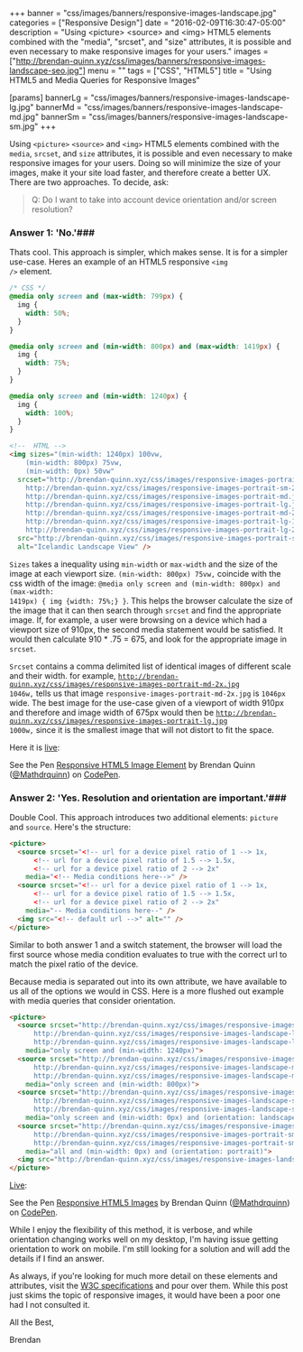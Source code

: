 +++
banner = "css/images/banners/responsive-images-landscape.jpg"
categories = ["Responsive Design"]
date = "2016-02-09T16:30:47-05:00"
description = "Using &lt;picture&gt; &lt;source&gt; and &lt;img&gt; HTML5 elements combined with the \"media\", \"srcset\", and \"size\" attributes, it is possible and even necessary to make responsive images for your users."
images = ["http://brendan-quinn.xyz/css/images/banners/responsive-images-landscape-seo.jpg"]
menu = ""
tags = ["CSS", "HTML5"]
title = "Using HTML5 and Media Queries for Responsive Images"

[params]
  bannerLg = "css/images/banners/responsive-images-landscape-lg.jpg"
  bannerMd = "css/images/banners/responsive-images-landscape-md.jpg"
  bannerSm = "css/images/banners/responsive-images-landscape-sm.jpg"
+++

Using <code>&lt;picture&gt;</code> <code>&lt;source&gt;</code> and <code>&lt;img&gt;</code> HTML5 elements combined with the <code>media</code>, <code>srcset</code>, and <code>size</code> attributes, it is possible and even necessary to make responsive images for your users.<!--more-->  Doing so will minimize the size of your images, make it your site load faster, and therefore create a better UX. There are two approaches.<!--more-->  To decide, ask:

> Q: Do I want to take into account device orientation and/or screen resolution?

### Answer 1: 'No.'###

Thats cool.  This approach is simpler, which makes sense. It is for a simpler use-case.  Heres an example of an HTML5 responsive <code>&lt;img /&gt;</code> element.

~~~css
/* CSS */
@media only screen and (max-width: 799px) {
  img {
    width: 50%;
  }
}

@media only screen and (min-width: 800px) and (max-width: 1419px) {
  img {
    width: 75%;
  }
}

@media only screen and (min-width: 1240px) {
  img {
    width: 100%;
  }
}
~~~

~~~html
<!--  HTML -->
<img sizes="(min-width: 1240px) 100vw,
    (min-width: 800px) 75vw,
    (min-width: 0px) 50vw"
  srcset="http://brendan-quinn.xyz/css/images/responsive-images-portrait-sm-2x.jpg 200w,
    http://brendan-quinn.xyz/css/images/responsive-images-portrait-sm-2x.jpg 400w,
    http://brendan-quinn.xyz/css/images/responsive-images-portrait-md.jpg 528w,
    http://brendan-quinn.xyz/css/images/responsive-images-portrait-lg.jpg 1000w,
    http://brendan-quinn.xyz/css/images/responsive-images-portrait-md-2x.jpg 1046w,
    http://brendan-quinn.xyz/css/images/responsive-images-portrait-lg-1.5x.jpg 1500w,
    http://brendan-quinn.xyz/css/images/responsive-images-portrait-lg-2x.jpg 2000w"
  src="http://brendan-quinn.xyz/css/images/responsive-images-portrait-sm.jpg"
  alt="Icelandic Landscape View" />
~~~

<code>Sizes</code> takes a inequality using <code>min-width</code> or <code>max-width</code> and the size of the image at each viewport size. <code>(min-width: 800px) 75vw,</code> coincide with the css width of the image: <code>@media only screen and (min-width: 800px) and (max-width: 1419px) { img {width: 75%;} }</code>.  This helps the browser calculate the size of the image that it can then search through <code>srcset</code> and find the appropriate image. If, for example, a user were browsing on a device which had a viewport size of 910px, the second media statement would be satisfied.  It would then calculate 910 * .75 = 675, and look for the appropriate image in <code>srcset</code>.  

<code>Srcset</code> contains a comma delimited list of identical images of different scale and their width.  for example, <code>http://brendan-quinn.xyz/css/images/responsive-images-portrait-md-2x.jpg 1046w,</code> tells us that image <code>responsive-images-portrait-md-2x.jpg</code> is <code>1046px</code> wide.  The best image for the use-case given of a viewport of width 910px and therefore and image width of 675px would then be <code>http://brendan-quinn.xyz/css/images/responsive-images-portrait-lg.jpg 1000w,</code> since it is the smallest image that will not distort to fit the space.

Here it is [live](http://codepen.io/Mathdrquinn/pen/JGwEjL):

<p data-height="500" data-theme-id="0" data-slug-hash="JGwEjL" data-default-tab="result" data-user="Mathdrquinn" class='codepen'>See the Pen <a href='http://codepen.io/Mathdrquinn/pen/JGwEjL/'>Responsive HTML5 Image Element</a> by Brendan Quinn (<a href='http://codepen.io/Mathdrquinn'>@Mathdrquinn</a>) on <a href='http://codepen.io'>CodePen</a>.</p>
<script async src="//assets.codepen.io/assets/embed/ei.js"></script>

### Answer 2: 'Yes. Resolution and orientation are important.'###

Double Cool.  This approach introduces two additional elements: <code>picture</code> and <code>source</code>.  Here's the structure:

~~~html
<picture>
  <source srcset="<!-- url for a device pixel ratio of 1 --> 1x,
      <!-- url for a device pixel ratio of 1.5 --> 1.5x,
      <!-- url for a device pixel ratio of 2 --> 2x"
    media="<!-- Media conditions here-->" />
  <source srcset="<!-- url for a device pixel ratio of 1 --> 1x,
      <!-- url for a device pixel ratio of 1.5 --> 1.5x,
      <!-- url for a device pixel ratio of 2 --> 2x"
    media="-- Media conditions here--" />
  <img src="<!-- default url -->" alt="" />
</picture>
~~~

Similar to both answer 1 and a switch statement, the browser will load the first source whose media condition evaluates to true with the correct url to match the pixel ratio of the device.

Because media is separated out into its own attribute, we have available to us all of the options we would in CSS.  Here is a more flushed out example with media queries that consider orientation.

~~~html
<picture>
  <source srcset="http://brendan-quinn.xyz/css/images/responsive-images-landscape-lg.jpg 1x,
      http://brendan-quinn.xyz/css/images/responsive-images-landscape-lg-1.5x.jpg 1.5x,
      http://brendan-quinn.xyz/css/images/responsive-images-landscape-lg-2x.jpg 2x"
    media="only screen and (min-width: 1240px)">
  <source srcset="http://brendan-quinn.xyz/css/images/responsive-images-landscape-md.jpg 1x,
      http://brendan-quinn.xyz/css/images/responsive-images-landscape-md-1.5x.jpg 1.5x,
      http://brendan-quinn.xyz/css/images/responsive-images-landscape-md-2x.jpg 2x"
    media="only screen and (min-width: 800px)">
  <source srcset="http://brendan-quinn.xyz/css/images/responsive-images-landscape-sm.jpg 1x,
      http://brendan-quinn.xyz/css/images/responsive-images-landscape-sm-1.5x.jpg 1.5x,
      http://brendan-quinn.xyz/css/images/responsive-images-landscape-sm-2x.jpg 2x"
    media="only screen and (min-width: 0px) and (orientation: landscape)">
  <source srcset="http://brendan-quinn.xyz/css/images/responsive-images-portrait-sm.jpg 1x,
      http://brendan-quinn.xyz/css/images/responsive-images-portrait-sm-1.5x.jpg 1.5x,
      http://brendan-quinn.xyz/css/images/responsive-images-portrait-sm-2x.jpg 2x"
    media="all and (min-width: 0px) and (orientation: portrait)">
  <img src="http://brendan-quinn.xyz/css/images/responsive-images-landscape-sm-2x.jpg" alt="Icelandic Landscape" />
</picture>
~~~

[Live](http://codepen.io/Mathdrquinn/pen/rxQPLx):

<p data-height="325" data-theme-id="0" data-slug-hash="rxQPLx" data-default-tab="result" data-user="Mathdrquinn" class='codepen'>See the Pen <a href='http://codepen.io/Mathdrquinn/pen/rxQPLx/'>Responsive HTML5 Images</a> by Brendan Quinn (<a href='http://codepen.io/Mathdrquinn'>@Mathdrquinn</a>) on <a href='http://codepen.io'>CodePen</a>.</p>
<script async src="//assets.codepen.io/assets/embed/ei.js"></script>

While I enjoy the flexibility of this method, it is verbose, and while orientation changing works well on my desktop, I'm having issue getting orientation to work on mobile.  I'm still looking for a solution and will add the details if I find an answer.

As always, if you're looking for much more detail on these elements and attributes, visit the [W3C specifications](https://www.w3.org/html/wg/drafts/html/master/semantics.html#embedded-content) and pour over them.  While this post just skims the topic of responsive images, it would have been a poor one had I not consulted it.

All the Best,

Brendan
